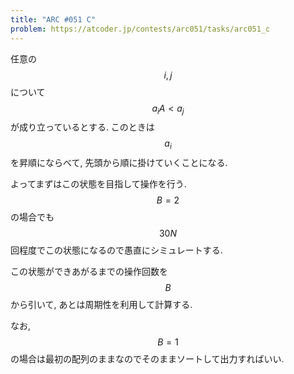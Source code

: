 ```yaml
---
title: "ARC #051 C"
problem: https://atcoder.jp/contests/arc051/tasks/arc051_c
---
```

任意の $$ i, j $$ について $$ a_iA \lt a_j $$ が成り立っているとする. このときは $$ a_i $$ を昇順にならべて, 先頭から順に掛けていくことになる.

よってまずはこの状態を目指して操作を行う. $$ B = 2 $$ の場合でも $$ 30N $$ 回程度でこの状態になるので愚直にシミュレートする.

この状態ができあがるまでの操作回数を $$ B $$ から引いて, あとは周期性を利用して計算する.

なお, $$ B = 1 $$ の場合は最初の配列のままなのでそのままソートして出力すればいい.
